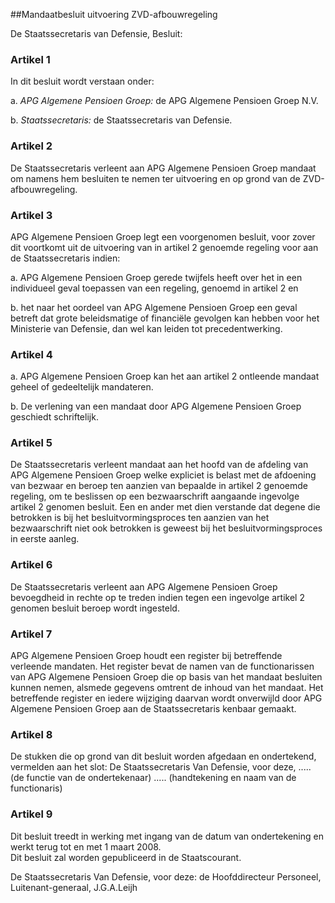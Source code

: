 <meta http-equiv='Content-Type' content='text/html; charset=utf-8' />

##Mandaatbesluit uitvoering ZVD-afbouwregeling

De Staatssecretaris van Defensie,  Besluit:    

### Artikel  1  

In dit besluit wordt verstaan onder: 

a. *APG Algemene Pensioen Groep:* de APG Algemene Pensioen Groep N.V.  

b. *Staatssecretaris:* de Staatssecretaris van Defensie.    

### Artikel  2  

De Staatssecretaris verleent aan APG Algemene Pensioen Groep mandaat om namens hem besluiten te nemen ter uitvoering en op grond van de ZVD-afbouwregeling.  

### Artikel  3  

APG Algemene Pensioen Groep legt een voorgenomen besluit, voor zover dit voortkomt uit de uitvoering van in artikel 2 genoemde regeling voor aan de Staatssecretaris indien: 

a. APG Algemene Pensioen Groep gerede twijfels heeft over het in een individueel geval toepassen van een regeling, genoemd in artikel 2 en  

b. het naar het oordeel van APG Algemene Pensioen Groep een geval betreft dat grote beleidsmatige of financiële gevolgen kan hebben voor het Ministerie van Defensie, dan wel kan leiden tot precedentwerking.    

### Artikel  4  

a. APG Algemene Pensioen Groep kan het aan artikel 2 ontleende mandaat geheel of gedeeltelijk mandateren.  

b. De verlening van een mandaat door APG Algemene Pensioen Groep geschiedt schriftelijk.    

### Artikel  5  

De Staatssecretaris verleent mandaat aan het hoofd van de afdeling van APG Algemene Pensioen Groep welke expliciet is belast met de afdoening van bezwaar en beroep ten aanzien van bepaalde in artikel 2 genoemde regeling, om te beslissen op een bezwaarschrift aangaande ingevolge artikel 2 genomen besluit. Een en ander met dien verstande dat degene die betrokken is bij het besluitvormingsproces ten aanzien van het bezwaarschrift niet ook betrokken is geweest bij het besluitvormingsproces in eerste aanleg.  

### Artikel  6  

De Staatssecretaris verleent aan APG Algemene Pensioen Groep bevoegdheid in rechte op te treden indien tegen een ingevolge artikel 2 genomen besluit beroep wordt ingesteld.  

### Artikel  7  

APG Algemene Pensioen Groep houdt een register bij betreffende verleende mandaten. Het register bevat de namen van de functionarissen van APG Algemene Pensioen Groep die op basis van het mandaat besluiten kunnen nemen, alsmede gegevens omtrent de inhoud van het mandaat. Het betreffende register en iedere wijziging daarvan wordt onverwijld door APG Algemene Pensioen Groep aan de Staatssecretaris kenbaar gemaakt.  

### Artikel  8  

De stukken die op grond van dit besluit worden afgedaan en ondertekend, vermelden aan het slot: De Staatssecretaris Van Defensie, voor deze, ..... (de functie van de ondertekenaar) ..... (handtekening en naam van de functionaris)  

### Artikel  9  

Dit besluit treedt in werking met ingang van de datum van ondertekening en werkt terug tot en met 1 maart 2008.  
Dit besluit zal worden gepubliceerd in de Staatscourant.  

De 
Staatssecretaris Van Defensie, voor deze:
de Hoofddirecteur Personeel, 
Luitenant-generaal, 
J.G.A.Leijh   
